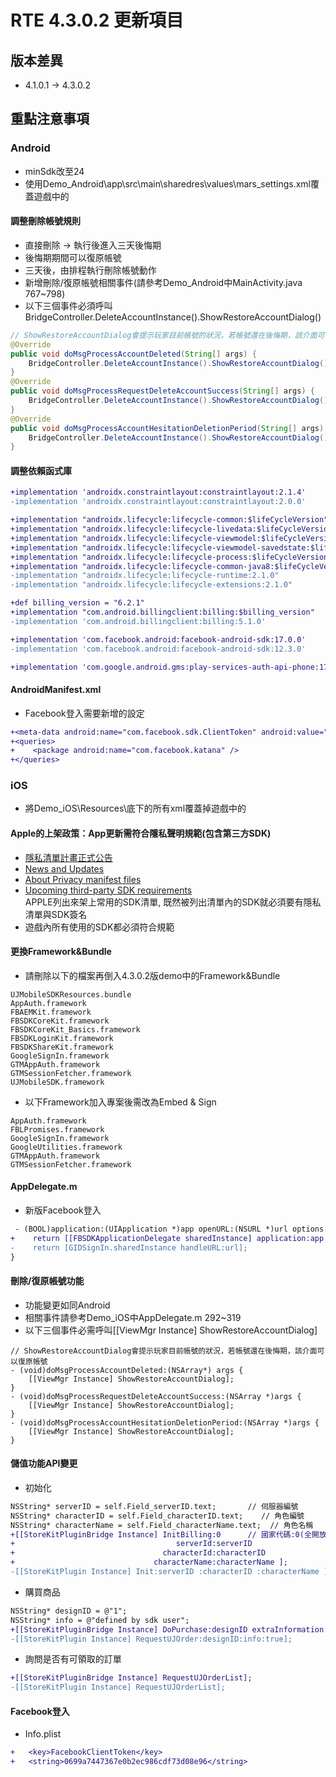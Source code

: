 # RTE 4.3.0.2 更新項目

## 版本差異
* 4.1.0.1 -> 4.3.0.2

## 重點注意事項

### Android
* minSdk改至24
* 使用Demo_Android\app\src\main\sharedres\values\mars_settings.xml覆蓋遊戲中的

#### 調整刪除帳號規則
* 直接刪除 -> 執行後進入三天後悔期
* 後悔期期間可以復原帳號
* 三天後，由排程執行刪除帳號動作
* 新增刪除/復原帳號相關事件(請參考Demo_Android中MainActivity.java 767~798)
* 以下三個事件必須呼叫BridgeController.DeleteAccountInstance().ShowRestoreAccountDialog()
```java
// ShowRestoreAccountDialog會提示玩家目前帳號的狀況，若帳號還在後悔期，該介面可以復原帳號
@Override
public void doMsgProcessAccountDeleted(String[] args) {
    BridgeController.DeleteAccountInstance().ShowRestoreAccountDialog();
}
@Override
public void doMsgProcessRequestDeleteAccountSuccess(String[] args) {
    BridgeController.DeleteAccountInstance().ShowRestoreAccountDialog();
}
@Override
public void doMsgProcessAccountHesitationDeletionPeriod(String[] args) {
    BridgeController.DeleteAccountInstance().ShowRestoreAccountDialog();
}
```

#### 調整依賴函式庫
```diff
+implementation 'androidx.constraintlayout:constraintlayout:2.1.4'
-implementation 'androidx.constraintlayout:constraintlayout:2.0.0'

+implementation "androidx.lifecycle:lifecycle-common:$lifeCycleVersion"
+implementation "androidx.lifecycle:lifecycle-livedata:$lifeCycleVersion"
+implementation "androidx.lifecycle:lifecycle-viewmodel:$lifeCycleVersion"
+implementation "androidx.lifecycle:lifecycle-viewmodel-savedstate:$lifeCycleVersion"
+implementation "androidx.lifecycle:lifecycle-process:$lifeCycleVersion"
+implementation "androidx.lifecycle:lifecycle-common-java8:$lifeCycleVersion"
-implementation "androidx.lifecycle:lifecycle-runtime:2.1.0"
-implementation "androidx.lifecycle:lifecycle-extensions:2.1.0"

+def billing_version = "6.2.1"
+implementation "com.android.billingclient:billing:$billing_version"
-implementation 'com.android.billingclient:billing:5.1.0'

+implementation 'com.facebook.android:facebook-android-sdk:17.0.0'
-implementation 'com.facebook.android:facebook-android-sdk:12.3.0'

+implementation 'com.google.android.gms:play-services-auth-api-phone:17.5.1'
```

#### AndroidManifest.xml
* Facebook登入需要新增的設定
```diff
+<meta-data android:name="com.facebook.sdk.ClientToken" android:value="@string/facebook_client_token_gameapp"/>
+<queries>
+    <package android:name="com.facebook.katana" />
+</queries>
```

### iOS
* 將Demo_iOS\Resources\底下的所有xml覆蓋掉遊戲中的

#### Apple的上架政策：App更新需符合隱私聲明規範(包含第三方SDK)
* [隱私清單計畫正式公告](https://developer.apple.com/news/?id=3d8a9yyh)
* [News and Updates](https://developer.apple.com/news/upcoming-requirements/)
* [About Privacy manifest files](https://developer.apple.com/documentation/bundleresources/privacy_manifest_files/describing_use_of_required_reason_api?language=objc)
* [Upcoming third-party SDK requirements](https://developer.apple.com/support/third-party-SDK-requirements/)  
APPLE列出來架上常用的SDK清單, 既然被列出清單內的SDK就必須要有隱私清單與SDK簽名
* 遊戲內所有使用的SDK都必須符合規範

#### 更換Framework&Bundle
* 請刪除以下的檔案再倒入4.3.0.2版demo中的Framework&Bundle
```
UJMobileSDKResources.bundle
AppAuth.framework
FBAEMKit.framework
FBSDKCoreKit.framework
FBSDKCoreKit_Basics.framework
FBSDKLoginKit.framework
FBSDKShareKit.framework
GoogleSignIn.framework
GTMAppAuth.framework
GTMSessionFetcher.framework
UJMobileSDK.framework
```
* 以下Framework加入專案後需改為Embed & Sign
```
AppAuth.framework
FBLPromises.framework
GoogleSignIn.framework
GoogleUtilities.framework
GTMAppAuth.framework
GTMSessionFetcher.framework
```
#### AppDelegate.m
* 新版Facebook登入
```diff
 - (BOOL)application:(UIApplication *)app openURL:(NSURL *)url options:(NSDictionary<UIApplicationOpenURLOptionsKey,id> *)options {
+    return [[FBSDKApplicationDelegate sharedInstance] application:app openURL:url options:options];
-    return [GIDSignIn.sharedInstance handleURL:url];
}
```

#### 刪除/復原帳號功能
* 功能變更如同Android
* 相關事件請參考Demo_iOS中AppDelegate.m 292~319
* 以下三個事件必需呼叫[[ViewMgr Instance] ShowRestoreAccountDialog]
```objc
// ShowRestoreAccountDialog會提示玩家目前帳號的狀況，若帳號還在後悔期，該介面可以復原帳號
- (void)doMsgProcessAccountDeleted:(NSArray*) args {
    [[ViewMgr Instance] ShowRestoreAccountDialog];
}
- (void)doMsgProcessRequestDeleteAccountSuccess:(NSArray *)args {
    [[ViewMgr Instance] ShowRestoreAccountDialog];
}
- (void)doMsgProcessAccountHesitationDeletionPeriod:(NSArray *)args {
    [[ViewMgr Instance] ShowRestoreAccountDialog];
}
```

#### 儲值功能API變更
* 初始化
```diff
NSString* serverID = self.Field_serverID.text;       // 伺服器編號
NSString* characterID = self.Field_characterID.text;    // 角色編號
NSString* characterName = self.Field_characterName.text;  // 角色名稱
+[[StoreKitPluginBridge Instance] InitBilling:0      // 國家代碼:0(全開放)
+                                    serverId:serverID
+                                 characterId:characterID
+                               characterName:characterName ];
-[[StoreKitPlugin Instance] Init:serverID :characterID :characterName ];
```
* 購買商品
```diff
NSString* designID = @"1";
NSString* info = @"defined by sdk user";
+[[StoreKitPluginBridge Instance] DoPurchase:designID extraInformation:info delay:true];
-[[StoreKitPlugin Instance] RequestUJOrder:designID:info:true];
```

* 詢問是否有可領取的訂單
```diff
+[[StoreKitPluginBridge Instance] RequestUJOrderList];
-[[StoreKitPlugin Instance] RequestUJOrderList];
```

#### Facebook登入
* Info.plist
```diff
+	<key>FacebookClientToken</key>
+	<string>0699a7447367e0b2ec986cdf73d08e96</string>
```
